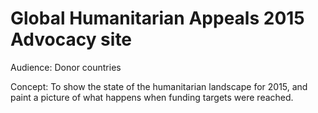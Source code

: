 # Global Humanitarian Appeals 2015 Advocacy site

Audience: Donor countries

Concept: To show the state of the humanitarian landscape for 2015, and paint a picture of what happens when funding targets were reached.

